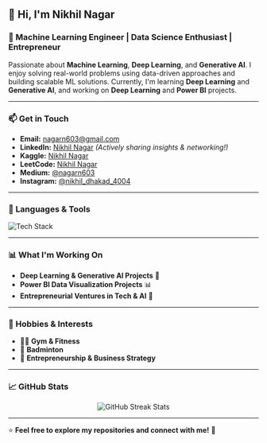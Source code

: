## 👋 Hi, I'm Nikhil Nagar  
### 🚀 Machine Learning Engineer | Data Science Enthusiast | Entrepreneur

Passionate about **Machine Learning**, **Deep Learning**, and **Generative AI**. I enjoy solving real-world problems using data-driven approaches and building scalable ML solutions. Currently, I'm learning **Deep Learning** and **Generative AI**, and working on **Deep Learning** and **Power BI** projects.

---

### 📫 Get in Touch

- **Email:** [nagarn603@gmail.com](mailto:nagarn603@gmail.com)
- **LinkedIn:** [Nikhil Nagar](https://www.linkedin.com/in/nikhil-nagar-996204264/) *(Actively sharing insights & networking!)*
- **Kaggle:** [Nikhil Nagar](https://www.kaggle.com/nikhil8885)
- **LeetCode:** [Nikhil Nagar](https://leetcode.com/u/nagarn603/)
- **Medium:** [@nagarn603](https://medium.com/@nagarn603)
- **Instagram:** [@nikhil_dhakad_4004](https://www.instagram.com/nikhil_dhakad_4004/?hl=en)

---

### 🔧 Languages & Tools

<p align="left"> 
  <img src="https://skillicons.dev/icons?i=python,tensorflow,pytorch,pandas,numpy,scikit-learn,flask,git,mysql,powerbi,docker,linux" alt="Tech Stack" />
</p>

---

### 📊 What I'm Working On
- **Deep Learning & Generative AI Projects** 🧠
- **Power BI Data Visualization Projects** 📊
- **Entrepreneurial Ventures in Tech & AI** 🚀

---

### 🎯 Hobbies & Interests
- 🏋️‍♂️ **Gym & Fitness**
- 🏸 **Badminton**
- 🚀 **Entrepreneurship & Business Strategy**

---

### 📈 GitHub Stats

<p align="center">
  <img src="https://github-readme-streak-stats.herokuapp.com/?user=nikhilnagar503&theme=tokyonight" alt="GitHub Streak Stats" />
</p>

---

⭐ **Feel free to explore my repositories and connect with me!** 🚀
